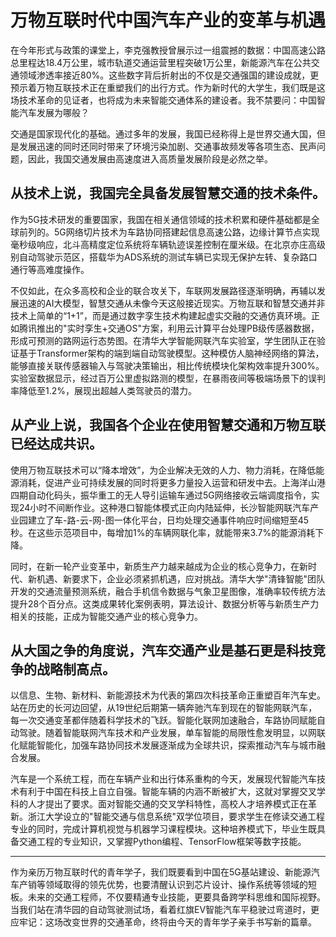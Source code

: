 # 万物互联时代中国汽车产业的变革与机遇
 
在今年形式与政策的课堂上，李克强教授曾展示过一组震撼的数据：中国高速公路总里程达18.4万公里，城市轨道交通运营里程突破1万公里，新能源汽车在公共交通领域渗透率接近80%。这些数字背后折射出的不仅是交通强国的建设成就，更预示着万物互联技术正在重塑我们的出行方式。作为新时代的大学生，我们既是这场技术革命的见证者，也将成为未来智能交通体系的建设者。我不禁要问：中国智能汽车发展为哪般？

交通是国家现代化的基础。通过多年的发展，我国已经称得上是世界交通大国，但是发展迅速的同时还同时带来了环境污染加剧、交通事故频发等各项生态、民声问题，因此，我国交通发展由高速度进入高质量发展阶段是必然之举。

## 从技术上说，我国完全具备发展智慧交通的技术条件。

作为5G技术研发的重要国家，我国在相关通信领域的技术积累和硬件基础都是全球前列的。5G网络切片技术为车路协同搭建起信息高速公路，边缘计算节点实现毫秒级响应，北斗高精度定位系统将车辆轨迹误差控制在厘米级。在北京亦庄高级别自动驾驶示范区，搭载华为ADS系统的测试车辆已实现无保护左转、复杂路口通行等高难度操作。

不仅如此，在众多高校和企业的联合攻关下，车联网发展路径逐渐明确，再辅以发展迅速的AI大模型，智慧交通从未像今天这般接近现实。万物互联和智慧交通并非技术上简单的“1+1”，而是通过数字孪生技术构建起虚实交融的交通仿真环境。正如腾讯推出的"实时孪生+交通OS"方案，利用云计算平台处理PB级传感器数据，形成可预测的路网运行态势图。在清华大学智能网联汽车实验室，学生团队正在验证基于Transformer架构的端到端自动驾驶模型。这种模仿人脑神经网络的算法，能够直接关联传感器输入与驾驶决策输出，相比传统模块化架构效率提升300%。实验室数据显示，经过百万公里虚拟路测的模型，在暴雨夜间等极端场景下的误判率降低至1.2%，展现出超越人类驾驶员的潜力。

## 从产业上说，我国各个企业在使用智慧交通和万物互联已经达成共识。

使用万物互联技术可以“降本增效”，为企业解决无效的人力、物力消耗，在降低能源消耗，促进产业可持续发展的同时将更多力量投入运营和研发中去。上海洋山港四期自动化码头，振华重工的无人导引运输车通过5G网络接收云端调度指令，实现24小时不间断作业。这种港口智能体模式正向内陆延伸，长沙智能网联汽车产业园建立了车-路-云-网-图一体化平台，日均处理交通事件响应时间缩短至45秒。在这些示范项目中，每增加1%的车辆网联化率，就能带来3.7%的能源消耗下降。
    
同时，在新一轮产业变革中，新质生产力越来越成为企业的核心竞争力，在新时代、新机遇、新要求下，企业必须紧抓机遇，应对挑战。清华大学"清锋智能"团队开发的交通流量预测系统，融合手机信令数据与气象卫星图像，准确率较传统方法提升28个百分点。这类成果转化案例表明，算法设计、数据分析等与新质生产力相关的技能，正成为智能交通产业的核心竞争力。

## 从大国之争的角度说，汽车交通产业是基石更是科技竞争的战略制高点。

以信息、生物、新材料、新能源技术为代表的第四次科技革命正重塑百年汽车史。站在历史的长河边回望，从19世纪后期第一辆奔驰汽车到现在的智能网联汽车，每一次交通变革都伴随着科学技术的飞跃。智能化联网加速融合，车路协同赋能自动驾驶。随着智能联网汽车技术和产业发展，单车智能的局限性愈发明显，以网联化赋能智能化，加强车路协同技术发展逐渐成为全球共识，探索推动汽车与城市融合发展。

汽车是一个系统工程，而在车辆产业和出行体系重构的今天，发展现代智能汽车技术有利于中国在科技上自立自强。智能车辆的内涵不断被扩大，这就对掌握交叉学科的人才提出了要求。面对智能交通的交叉学科特性，高校人才培养模式正在革新。浙江大学设立的"智能交通与信息系统"双学位项目，要求学生在修读交通工程专业的同时，完成计算机视觉与机器学习课程模块。这种培养模式下，毕业生既具备交通工程的专业知识，又掌握Python编程、TensorFlow框架等数字技能。

---

作为亲历万物互联时代的青年学子，我们既要看到中国在5G基站建设、新能源汽车产销等领域取得的领先优势，也要清醒认识到芯片设计、操作系统等领域的短板。未来的交通工程师，不仅要精通专业技能，更要具备跨学科思维和国际视野。当我们站在清华园的自动驾驶测试场，看着红旗EV智能汽车平稳驶过弯道时，更应牢记：这场改变世界的交通革命，终将由今天的青年学子亲手书写新的篇章。